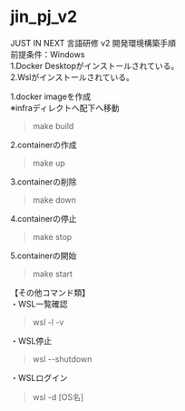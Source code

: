 # jin_pj_v2

JUST IN NEXT 言語研修 v2 開発環境構築手順<br>
前提条件：Windows<br>
1.Docker Desktopがインストールされている。<br>
2.Wslがインストールされている。<br>

1.docker imageを作成<br>
※infraディレクトへ配下へ移動<br>
>make build

2.containerの作成<br>
>make up

3.containerの削除<br>
>make down

4.containerの停止<br>
>make stop

5.containerの開始<br>
>make start

【その他コマンド類】<br>
・WSL一覧確認<br>
>wsl -l -v

・WSL停止<br>
>wsl --shutdown

・WSLログイン<br>
>wsl -d [OS名]
